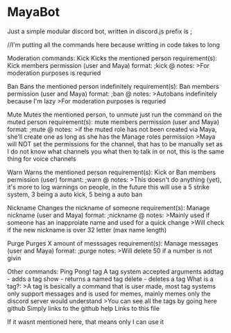 # MayaBot
Just a simple modular discord bot, written in discord.js
prefix is ;

//I'm putting all the commands here because writting in code takes to long

Moderation commands:
  Kick
    Kicks the mentioned person
      requirement(s): Kick members permission (user and Maya)
      format: ;kick @<member> <reason>
      notes: 
        >For moderation purposes <reason> is requried
        
  Ban
    Bans the mentioned person indefinitely
      requirement(s): Ban members permission (user and Maya)
      format: ;ban @<member> <reason>
      notes:
        >Autobans indefinitely because I'm lazy
        >For moderation purposes <reason> is requried
        
  Mute
    Mutes the mentioned person, to unmute just run the command on the muted person
      requirement(s): mute members permission (user and Maya)
      format: ;mute @<member> <reason>
      notes:
        >if the muted role has not been created via Maya, she'll create one as long as she has the Manage roles permission
        >Maya will NOT set the permissions for the channel, that has to be manually set as I do not know what channels you what then to              talk in or not, this is the same thing for voice channels
        
  Warn
    Warns the mentioned person
      requirement(s): Kick or Ban members permission (user)
      formant: ;warn @<member> <reason>
      notes:
        >This doesn't do anything (yet), it's more to log warnings on people, in the future this will use a 5 strike system, 3 being a             auto kick, 5 being a auto ban
        
  Nickname
    Changes the nickname of someone
      requirement(s): Manage nickname (user and Maya)
      format: ;nickname @<member> <new nickname>
      notes:
        >Mainly used if someone has an inapproiate name and used for a quick change
        >Will check if the new nickname is over 32 letter (max name length)
        
  Purge
    Purges X amount of messsages
      requirement(s): Manage messages (user and Maya)
      format: ;purge <number>
      notes:
        >Will delete 50 if a number is not givin
  
Other commands:
  Ping
    Pong!
  tag
    A tag system
      accepted arguments
        addtag - adds a tag
        show - returns a named tag
        delete - deletes a tag
        <more to come>
        What is a tag?:
          >A tag is besically a command that is user made, most tag systems only support messages and is used for memes, mainly memes                only the discord server would understand
          >You can see all the tags by going here <link>
  github
    Simply links to the github
  help
    Links to this file
    

If it wasnt mentioned here, that means only I can use it
